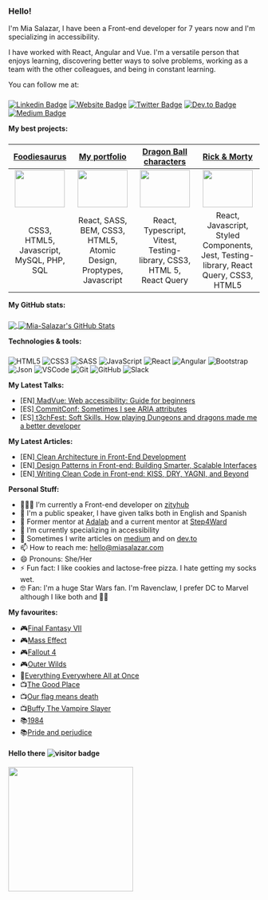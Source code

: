 ### Hello!
I'm Mia Salazar, I have been a Front-end developer for 7 years now and I'm specializing in accessibility.

I have worked with React, Angular and Vue. I'm a versatile person that enjoys learning, discovering better ways to solve problems, working as a team with the other colleagues, and being in constant learning.

You can follow me at:
###
[![Linkedin Badge](https://img.shields.io/badge/-LinkedIn-0e76a8?style=flat-square&logo=Linkedin&logoColor=white)](https://www.linkedin.com/in/miasalazar/)
[![Website Badge](https://img.shields.io/badge/Website-3b5998?style=flat-square&logo=google-chrome&logoColor=white)](https://miasalazar.com)
[![Twitter Badge](https://img.shields.io/badge/-Twitter-00acee?style=flat-square&logo=Twitter&logoColor=white)](https://x.com/miadeveloper)
[![Dev.to Badge](https://img.shields.io/badge/devto-%2312100E.svg?&style=for-square&logo=medium&logoColor=white)](https://dev.to/miasalazar)
[![Medium Badge](https://img.shields.io/badge/medium-%2312100E.svg?&style=for-square&logo=medium&logoColor=white)](https://marasalazar.medium.com/)

**My best projects:**
###
  
| <a href="https://youtu.be/6OjCFya3QRg" target="_blank">**Foodiesaurus**</a>| <a href="https://github.com/Mia-Salazar/cookies" target="_blank">**My portfolio**</a> | <a href="https://github.com/Mia-Salazar/dragon-ball-characters" target="_blank">**Dragon Ball characters**</a> | <a href="https://github.com/Mia-Salazar/rickandmorty">**Rick & Morty**</a> |
| :---: | :---: | :---: | :---: |
<img align='center' src="https://thumbs2.imgbox.com/55/77/mnME2TZk_t.png" width="100px"  height='75px'/> |<img align='center' src="https://thumbs2.imgbox.com/af/b1/EUpFHEQC_t.jpg" width="100px"  height='75px'/>  | <img align='center' width="100px" src='https://thumbs2.imgbox.com/b0/d7/1a69Tb92_t.jpg' height='75px'>  | <img align='center' src='[https://miasalazar.netlify.app/static/media/lotr.9db4d0e6.jpg](https://thumbs2.imgbox.com/c7/ab/TadAsda3_t.jpg)' width="100px" height='75px'>
| <span>CSS3, HTML5, Javascript, MySQL, PHP, SQL </span> | <span>React, SASS, BEM,  CSS3, HTML5, Atomic Design, Proptypes, Javascript </span> | <span>React, Typescript, Vitest, Testing-library, CSS3, HTML 5, React Query</span> | <span>React, Javascript, Styled Components, Jest, Testing-library, React Query, CSS3, HTML5</span> 


**My GitHub stats:**
###
<a href="https://github.com/Mia-Salazar/Mia-Salazar">
  <img align="center" src="https://github-readme-stats.vercel.app/api/top-langs/?username=Mia-Salazar&hide=java,html,tex&title_color=ffffff&text_color=c9cacc&icon_color=2bbc8a&bg_color=1d1f21&langs_count=3" />
</a>
<a href="https://github.com/Mia-Salazar/Mia-Salazar">
  <img align="center" src="https://github-readme-stats.vercel.app/api?username=Mia-Salazar&show_icons=true&line_height=27&count_private=true&title_color=ffffff&text_color=c9cacc&icon_color=2bbc8a&bg_color=1d1f21" alt="Mia-Salazar's GitHub Stats" />
</a>

**Technologies & tools:**
###
![HTML5](https://img.shields.io/badge/-HTML5-E34F26?style=plastic&logo=html5&logoColor=white)
![CSS3](https://img.shields.io/badge/-CSS3-1572B6?style=plastic&logo=css3&logoColor=white)
![SASS](https://img.shields.io/badge/-SASS-CC6699?style=plastic&logo=sass&logoColor=white)
![JavaScript](https://img.shields.io/badge/-JavaScript-F7DF1E?style=plastic&logo=JavaScript&logoColor=black)
![React](https://img.shields.io/badge/-React-61DAFB?style=plastic&logo=react&logoColor=white)
![Angular](https://img.shields.io/badge/-Angular-E34F26?style=plastic&logo=angular&logoColor=white)
![Bootstrap](https://img.shields.io/badge/Bootstrap-563D7C?style=plastic&logo=bootstrap&logoColor=white)
![Json](https://img.shields.io/badge/json-5E5C5C?style=plastic&logo=json&logoColor=white)
![VSCode](https://img.shields.io/badge/Visual_Studio_Code-0078D4?style=plastic&logo=visual%20studio%20code&logoColor=white)
![Git](https://img.shields.io/badge/-Git-F05032?style=plastic&logo=git&logoColor=white)
![GitHub](https://img.shields.io/badge/GitHub-100000?style=plastic&logo=github&logoColor=white)
![Slack](https://img.shields.io/badge/Slack-4A154B?style=plastic&logo=slack&logoColor=white)

**My Latest Talks:**
- [EN][ MadVue: Web accessibility: Guide for beginners](https://madvue.es/agenda)
- [ES][ CommitConf: Sometimes I see ARIA attributes](https://www.youtube.com/watch?v=QzjWU4c9KIwC)
- [ES][ t3chFest: Soft Skills. How playing Dungeons and dragons made me a better developer](https://www.youtube.com/watch?v=dIahxoZCmOw)

**My Latest Articles:**
- [EN][ Clean Architecture in Front-End Development](https://dev.to/miasalazar/clean-architecture-in-front-end-development-523n)
- [EN][ Design Patterns in Front-end: Building Smarter, Scalable Interfaces](https://dev.to/miasalazar/design-patterns-in-front-end-building-smarter-scalable-interfaces-2hne)
- [EN][ Writing Clean Code in Front-end: KISS, DRY, YAGNI, and Beyond](https://dev.to/miasalazar/writing-clean-code-in-front-end-kiss-dry-yaign-and-beyond-54ok)

**Personal Stuff:**
- 👨🏻‍💻 I’m currently a Front-end developer on [zityhub](https://zityhub.com/)
- 🎤 I'm a public speaker, I have given talks both in English and Spanish
- 👯 Former mentor at [Adalab](https://adalab.es/) and a current mentor at [Step4Ward](https://step4ward.notion.site/)
- 🚀 I’m currently specializing in accessibility
- 📝 Sometimes I write articles on [medium](https://marasalazar.medium.com/) and on [dev.to](https://dev.to/miasalazar)
- 📫 How to reach me: hello@miasalazar.com
- 😄 Pronouns: She/Her
- ⚡ Fun fact: I like cookies and lactose-free pizza. I hate getting my socks wet.
- 🤓 Fan: I'm a huge Star Wars fan. I'm Ravenclaw, I prefer DC to Marvel although I like both and 🖖🏻

**My favourites:**
- 🎮[Final Fantasy VII](https://store.steampowered.com/app/39140/FINAL_FANTASY_VII/)
- 🎮[Mass Effect](https://store.steampowered.com/app/1328670/Mass_Effect_Legendary_Edition/)
- 🎮[Fallout 4](https://store.steampowered.com/agecheck/app/377160/?l=spanish)
- 🎮[Outer Wilds](https://store.steampowered.com/app/753640/Outer_Wilds/)
- 🎥[Everything Everywhere All at Once](https://www.imdb.com/title/tt6710474)
- 📺[The Good Place](https://www.imdb.com/title/tt4955642/)
- 📺[Our flag means death](https://www.imdb.com/title/tt11000902/)
- 📺[Buffy The Vampire Slayer](https://www.imdb.com/title/tt0118276/)
- 📚[1984](https://www.goodreads.com/book/show/40961427-1984)
- 📚[Pride and perjudice](https://www.goodreads.com/book/show/1885.Pride_and_Prejudice)

#### Hello there ![visitor badge](https://visitor-badge.glitch.me/badge?page_id=Mia-Salazar.visitor-badge&left_color=black&right_color=green) 
<img src="https://media.giphy.com/media/3ornk57KwDXf81rjWM/giphy.gif" width="250px">
